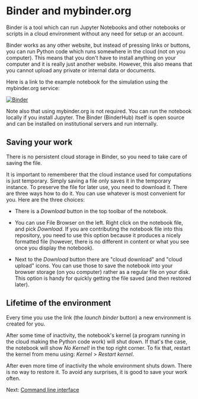# Binder and mybinder.org

Binder is a tool which can run Jupyter Notebooks and other notebooks
or scripts in a cloud environment without any need for setup or an
account.

Binder works as any other website, but instead of pressing
links or buttons, you can run Python code which runs somewhere in the
cloud (not on you computer). This means that you don't have to install
anything on your computer and it is really just another website.
However, this also means that you cannot upload any private or internal
data or documents.

Here is a link to the example notebook for the simulation using the
mybinder.org service:

[![Binder](https://mybinder.org/badge_logo.svg)](https://mybinder.org/v2/gh/ncsu-landscape-dynamics/popsborder/main?urlpath=lab/tree/example.ipynb)

Note also that using mybinder.org is not required. You can run the
notebook locally if you install Jupyter. The Binder (BinderHub) itself
is open source and can be installed on institutional servers and run
internally.

## Saving your work

There is no persistent cloud storage in Binder, so you need to take care
of saving the file.

It is important to rememberer that the cloud instance used for
computations is just temporary.
Simply saving a file only saves it in the temporary instance.
To preserve the file for later use, you need to download it.
There are three ways how to do it. You can use whatever is most
convenient for you. Here are the three choices:

* There is a *Download* button in the top toolbar of the notebook.

* You can use File Browser on the left. Right click on the notebook file,
  and pick *Download*. If you are contributing the notebook file into
  this repository, you need to use this option because it produces a
  nicely formatted file (however, there is no different in content or
  what you see once you display the notebook).

* Next to the *Download* button there are "cloud download" and
  "cloud upload" icons. You can use those to save the notebook into your
  browser storage (on you computer) rather as a regular file on your disk.
  This option is handy for quickly getting the file saved (and then
  restored later).

## Lifetime of the environment

Every time you use the link (the *launch binder* button) a new
environment is created for you. 

After some time of inactivity, the notebook's kernel (a program running
in the cloud making the Python code work) will shut down. If that's the
case, the notebook will show *No Kernel!* in the top right corner.
To fix that, restart the kernel from menu using:
*Kernel* > *Restart kernel*.

After even more time of inactivity the whole environment shuts down.
There is no way to restore it. To avoid any surprises, it is good to
save your work often.

Next: [Command line interface](cli.md)
